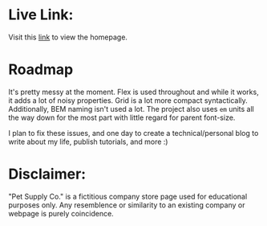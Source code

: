 # Live Link:
Visit this [link](https://1zzowiebeha.github.io/) to view the homepage.

# Roadmap

It's pretty messy at the moment.
Flex is used throughout and while it works, it adds a lot of noisy properties. Grid is a lot more compact syntactically.
Additionally, BEM naming isn't used a lot. The project also uses `em` units all the way down for the most part with little regard for parent font-size.

I plan to fix these issues, and one day to create a technical/personal blog to write about my life, publish tutorials, and more :)

# Disclaimer:

"Pet Supply Co." is a fictitious company store page used for educational purposes only. Any resemblence or similarity to an existing company or webpage is purely coincidence.
